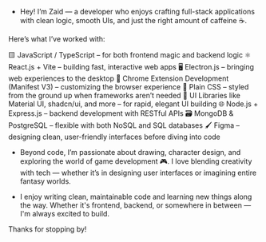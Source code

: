 - Hey! I’m Zaid — a developer who enjoys crafting full-stack applications with clean logic, smooth UIs, and just the right amount of caffeine ☕.

Here’s what I’ve worked with:

🟨 JavaScript / TypeScript – for both frontend magic and backend logic
⚛️ React.js + Vite – building fast, interactive web apps
🖥️ Electron.js – bringing web experiences to the desktop
🧩 Chrome Extension Development (Manifest V3) – customizing the browser experience
🎨 Plain CSS – styled from the ground up when frameworks aren’t needed
🧱 UI Libraries like Material UI, shadcn/ui, and more – for rapid, elegant UI building
🌐 Node.js + Express.js – backend development with RESTful APIs
🗃️ MongoDB & PostgreSQL – flexible with both NoSQL and SQL databases
🖌️ Figma – designing clean, user-friendly interfaces before diving into code

- Beyond code, I’m passionate about drawing, character design, and exploring the world of game development 🎮. I love blending creativity with tech — whether it’s in designing user interfaces or imagining entire fantasy worlds.

- I enjoy writing clean, maintainable code and learning new things along the way. Whether it's frontend, backend, or somewhere in between — I'm always excited to build.

Thanks for stopping by!
